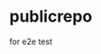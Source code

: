 # publicrepo
for e2e test

















































































































































































































































































































































































































































































































































































































































































































































































































































































































































































































































































































































































































































































































































































































































































































































































































































































































































































































































































































































































































































































































































































































































































































































































































































































































































































































































































































































































































































































































































































































































































































































































































